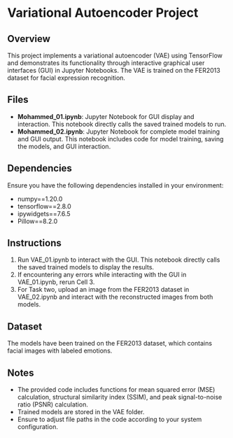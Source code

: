 # Variational Autoencoder Project

## Overview
This project implements a variational autoencoder (VAE) using TensorFlow and demonstrates its functionality through interactive graphical user interfaces (GUI) in Jupyter Notebooks. The VAE is trained on the FER2013 dataset for facial expression recognition.

## Files
- **Mohammed_01.ipynb**: Jupyter Notebook for GUI display and interaction. This notebook directly calls the saved trained models to run.
- **Mohammed_02.ipynb**: Jupyter Notebook for complete model training and GUI output. This notebook includes code for model training, saving the models, and GUI interaction.

## Dependencies
Ensure you have the following dependencies installed in your environment:
- numpy==1.20.0
- tensorflow==2.8.0
- ipywidgets==7.6.5
- Pillow==8.2.0

## Instructions
1. Run VAE_01.ipynb to interact with the GUI. This notebook directly calls the saved trained models to display the results.
2. If encountering any errors while interacting with the GUI in VAE_01.ipynb, rerun Cell 3.
3. For Task two, upload an image from the FER2013 dataset in VAE_02.ipynb and interact with the reconstructed images from both models.

## Dataset
The models have been trained on the FER2013 dataset, which contains facial images with labeled emotions.

## Notes
- The provided code includes functions for mean squared error (MSE) calculation, structural similarity index (SSIM), and peak signal-to-noise ratio (PSNR) calculation.
- Trained models are stored in the VAE folder.
- Ensure to adjust file paths in the code according to your system configuration.
